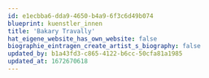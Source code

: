 ```yaml
---
id: e1ecbba6-dda9-4650-b4a9-6f3c6d49b074
blueprint: kuenstler_innen
title: 'Bakary Travally'
hat_eigene_website_has_own_website: false
biographie_eintragen_create_artist_s_biography: false
updated_by: b1a43fd3-c865-4122-b6cc-50cfa81a1985
updated_at: 1672670618
---
```

